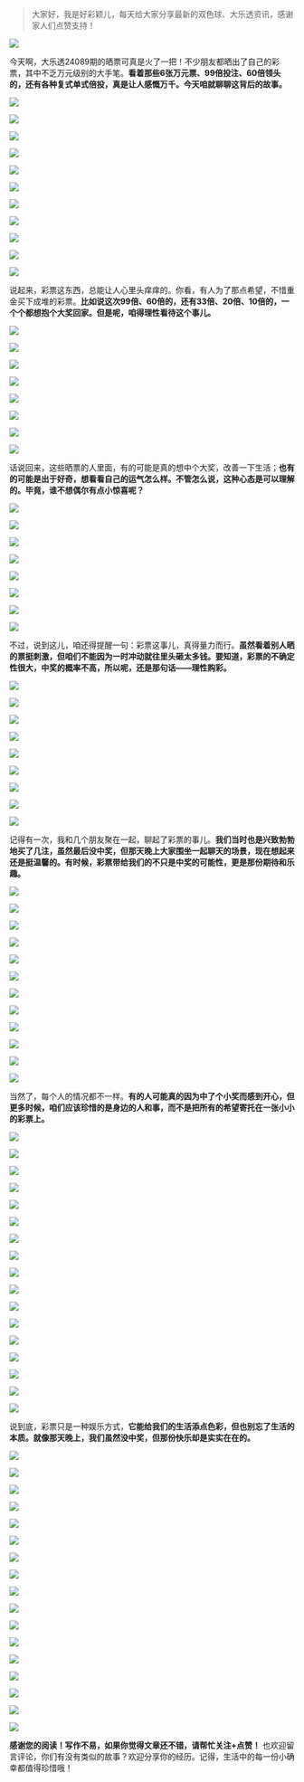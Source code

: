 > 大家好，我是好彩颖儿，每天给大家分享最新的双色球、大乐透资讯，感谢家人们点赞支持！

![](https://cdn.jsdelivr.net/gh/wangwenjie1314/PicCDN/2024-7-12/1720763627240-image.png)


今天啊，大乐透24089期的晒票可真是火了一把！不少朋友都晒出了自己的彩票，其中不乏万元级别的大手笔。**看着那些6张万元票、99倍投注、60倍领头的，还有各种复式单式倍投，真是让人感慨万千。今天咱就聊聊这背后的故事。**


![](https://cdn.jsdelivr.net/gh/wangwenjie1314/PicCDN/2024-8-3/1722677443651-image.png)

![](https://cdn.jsdelivr.net/gh/wangwenjie1314/PicCDN/2024-8-3/1722677455097-image.png)

![](https://cdn.jsdelivr.net/gh/wangwenjie1314/PicCDN/2024-8-3/1722677467379-image.png)

![](https://cdn.jsdelivr.net/gh/wangwenjie1314/PicCDN/2024-8-3/1722677507830-image.png)

![](https://cdn.jsdelivr.net/gh/wangwenjie1314/PicCDN/2024-8-3/1722677542287-image.png)

![](https://cdn.jsdelivr.net/gh/wangwenjie1314/PicCDN/2024-8-3/1722677534443-image.png)

![](https://cdn.jsdelivr.net/gh/wangwenjie1314/PicCDN/2024-8-3/1722677521596-image.png)

![](https://cdn.jsdelivr.net/gh/wangwenjie1314/PicCDN/2024-8-3/1722677551350-image.png)

![](https://cdn.jsdelivr.net/gh/wangwenjie1314/PicCDN/2024-8-3/1722677568470-image.png)

![](https://cdn.jsdelivr.net/gh/wangwenjie1314/PicCDN/2024-8-3/1722677580170-image.png)


![](https://cdn.jsdelivr.net/gh/wangwenjie1314/PicCDN/2024-8-3/1722677486687-image.png)

说起来，彩票这东西，总能让人心里头痒痒的。你看，有人为了那点希望，不惜重金买下成堆的彩票。**比如说这次99倍、60倍的，还有33倍、20倍、10倍的，一个个都想抱个大奖回家。但是呢，咱得理性看待这个事儿。**


![](https://cdn.jsdelivr.net/gh/wangwenjie1314/PicCDN/2024-8-3/1722677631821-image.png)

![](https://cdn.jsdelivr.net/gh/wangwenjie1314/PicCDN/2024-8-3/1722677624101-image.png)

![](https://cdn.jsdelivr.net/gh/wangwenjie1314/PicCDN/2024-8-3/1722677616926-image.png)

![](https://cdn.jsdelivr.net/gh/wangwenjie1314/PicCDN/2024-8-3/1722677609435-image.png)

![](https://cdn.jsdelivr.net/gh/wangwenjie1314/PicCDN/2024-8-3/1722677590528-image.png)

![](https://cdn.jsdelivr.net/gh/wangwenjie1314/PicCDN/2024-8-3/1722677648534-image.png)

![](https://cdn.jsdelivr.net/gh/wangwenjie1314/PicCDN/2024-8-3/1722677666488-image.png)

![](https://cdn.jsdelivr.net/gh/wangwenjie1314/PicCDN/2024-8-3/1722677674325-image.png)


话说回来，这些晒票的人里面，有的可能是真的想中个大奖，改善一下生活；**也有的可能是出于好奇，想看看自己的运气怎么样。不管怎么说，这种心态是可以理解的。毕竟，谁不想偶尔有点小惊喜呢？**


![](https://cdn.jsdelivr.net/gh/wangwenjie1314/PicCDN/2024-8-3/1722677696874-image.png)

![](https://cdn.jsdelivr.net/gh/wangwenjie1314/PicCDN/2024-8-3/1722677687864-image.png)


![](https://cdn.jsdelivr.net/gh/wangwenjie1314/PicCDN/2024-8-3/1722677715389-image.png)

![](https://cdn.jsdelivr.net/gh/wangwenjie1314/PicCDN/2024-8-3/1722677706126-image.png)

![](https://cdn.jsdelivr.net/gh/wangwenjie1314/PicCDN/2024-8-3/1722677730729-image.png)

![](https://cdn.jsdelivr.net/gh/wangwenjie1314/PicCDN/2024-8-3/1722677741698-image.png)


![](https://cdn.jsdelivr.net/gh/wangwenjie1314/PicCDN/2024-8-3/1722677763344-image.png)

![](https://cdn.jsdelivr.net/gh/wangwenjie1314/PicCDN/2024-8-3/1722677750465-image.png)

不过，说到这儿，咱还得提醒一句：彩票这事儿，真得量力而行。**虽然看着别人晒的票挺刺激，但咱们不能因为一时冲动就往里头砸太多钱。要知道，彩票的不确定性很大，中奖的概率不高，所以呢，还是那句话——理性购彩。**


![](https://cdn.jsdelivr.net/gh/wangwenjie1314/PicCDN/2024-8-3/1722677772365-image.png)

![](https://cdn.jsdelivr.net/gh/wangwenjie1314/PicCDN/2024-8-3/1722677782008-image.png)


![](https://cdn.jsdelivr.net/gh/wangwenjie1314/PicCDN/2024-8-3/1722677803560-image.png)

![](https://cdn.jsdelivr.net/gh/wangwenjie1314/PicCDN/2024-8-3/1722677795615-image.png)


![](https://cdn.jsdelivr.net/gh/wangwenjie1314/PicCDN/2024-8-3/1722677819260-image.png)

![](https://cdn.jsdelivr.net/gh/wangwenjie1314/PicCDN/2024-8-3/1722677811425-image.png)

![](https://cdn.jsdelivr.net/gh/wangwenjie1314/PicCDN/2024-8-3/1722677831957-image.png)

![](https://cdn.jsdelivr.net/gh/wangwenjie1314/PicCDN/2024-8-3/1722677842819-image.png)


![](https://cdn.jsdelivr.net/gh/wangwenjie1314/PicCDN/2024-8-3/1722677850805-image.png)

记得有一次，我和几个朋友聚在一起，聊起了彩票的事儿。**我们当时也是兴致勃勃地买了几注，虽然最后没中奖，但那天晚上大家围坐一起聊天的场景，现在想起来还是挺温馨的。有时候，彩票带给我们的不只是中奖的可能性，更是那份期待和乐趣。**


![](https://cdn.jsdelivr.net/gh/wangwenjie1314/PicCDN/2024-8-3/1722677858819-image.png)

![](https://cdn.jsdelivr.net/gh/wangwenjie1314/PicCDN/2024-8-3/1722677868825-image.png)


![](https://cdn.jsdelivr.net/gh/wangwenjie1314/PicCDN/2024-8-3/1722677889072-image.png)

![](https://cdn.jsdelivr.net/gh/wangwenjie1314/PicCDN/2024-8-3/1722677877601-image.png)


![](https://cdn.jsdelivr.net/gh/wangwenjie1314/PicCDN/2024-8-3/1722677897869-image.png)


![](https://cdn.jsdelivr.net/gh/wangwenjie1314/PicCDN/2024-8-3/1722677914795-image.png)

![](https://cdn.jsdelivr.net/gh/wangwenjie1314/PicCDN/2024-8-3/1722677906536-image.png)


![](https://cdn.jsdelivr.net/gh/wangwenjie1314/PicCDN/2024-8-3/1722677923927-image.png)


![](https://cdn.jsdelivr.net/gh/wangwenjie1314/PicCDN/2024-8-3/1722677934267-image.png)


![](https://cdn.jsdelivr.net/gh/wangwenjie1314/PicCDN/2024-8-3/1722677941256-image.png)


![](https://cdn.jsdelivr.net/gh/wangwenjie1314/PicCDN/2024-8-3/1722677957615-image.png)


![](https://cdn.jsdelivr.net/gh/wangwenjie1314/PicCDN/2024-8-3/1722677972135-image.png)


当然了，每个人的情况都不一样。**有的人可能真的因为中了个小奖而感到开心，但更多时候，咱们应该珍惜的是身边的人和事，而不是把所有的希望寄托在一张小小的彩票上。**


![](https://cdn.jsdelivr.net/gh/wangwenjie1314/PicCDN/2024-8-3/1722677981869-image.png)


![](https://cdn.jsdelivr.net/gh/wangwenjie1314/PicCDN/2024-8-3/1722678017540-image.png)

![](https://cdn.jsdelivr.net/gh/wangwenjie1314/PicCDN/2024-8-3/1722678011386-image.png)

![](https://cdn.jsdelivr.net/gh/wangwenjie1314/PicCDN/2024-8-3/1722678003568-image.png)

![](https://cdn.jsdelivr.net/gh/wangwenjie1314/PicCDN/2024-8-3/1722677998121-image.png)

![](https://cdn.jsdelivr.net/gh/wangwenjie1314/PicCDN/2024-8-3/1722677990118-image.png)


![](https://cdn.jsdelivr.net/gh/wangwenjie1314/PicCDN/2024-8-3/1722678034370-image.png)


![](https://cdn.jsdelivr.net/gh/wangwenjie1314/PicCDN/2024-8-3/1722678073769-image.png)

![](https://cdn.jsdelivr.net/gh/wangwenjie1314/PicCDN/2024-8-3/1722678059487-image.png)

![](https://cdn.jsdelivr.net/gh/wangwenjie1314/PicCDN/2024-8-3/1722678050934-image.png)

![](https://cdn.jsdelivr.net/gh/wangwenjie1314/PicCDN/2024-8-3/1722678043564-image.png)

![](https://cdn.jsdelivr.net/gh/wangwenjie1314/PicCDN/2024-8-3/1722678138808-image.png)


![](https://cdn.jsdelivr.net/gh/wangwenjie1314/PicCDN/2024-8-3/1722678128107-image.png)

![](https://cdn.jsdelivr.net/gh/wangwenjie1314/PicCDN/2024-8-3/1722678121008-image.png)

![](https://cdn.jsdelivr.net/gh/wangwenjie1314/PicCDN/2024-8-3/1722678100158-image.png)

![](https://cdn.jsdelivr.net/gh/wangwenjie1314/PicCDN/2024-8-3/1722678094434-image.png)

![](https://cdn.jsdelivr.net/gh/wangwenjie1314/PicCDN/2024-8-3/1722678086743-image.png)


说到底，彩票只是一种娱乐方式，**它能给我们的生活添点色彩，但也别忘了生活的本质。就像那天晚上，我们虽然没中奖，但那份快乐却是实实在在的。**



![](https://cdn.jsdelivr.net/gh/wangwenjie1314/PicCDN/2024-8-3/1722678178987-image.png)

![](https://cdn.jsdelivr.net/gh/wangwenjie1314/PicCDN/2024-8-3/1722678167827-image.png)

![](https://cdn.jsdelivr.net/gh/wangwenjie1314/PicCDN/2024-8-3/1722678160146-image.png)

![](https://cdn.jsdelivr.net/gh/wangwenjie1314/PicCDN/2024-8-3/1722678153850-image.png)


![](https://cdn.jsdelivr.net/gh/wangwenjie1314/PicCDN/2024-8-3/1722678197700-image.png)


![](https://cdn.jsdelivr.net/gh/wangwenjie1314/PicCDN/2024-8-3/1722678227830-image.png)


![](https://cdn.jsdelivr.net/gh/wangwenjie1314/PicCDN/2024-8-3/1722678269563-image.png)


![](https://cdn.jsdelivr.net/gh/wangwenjie1314/PicCDN/2024-8-3/1722678285592-image.png)

![](https://cdn.jsdelivr.net/gh/wangwenjie1314/PicCDN/2024-8-3/1722678322733-image.png)

![](https://cdn.jsdelivr.net/gh/wangwenjie1314/PicCDN/2024-8-3/1722678331092-image.png)


![](https://cdn.jsdelivr.net/gh/wangwenjie1314/PicCDN/2024-8-3/1722678418833-image.png)

![](https://cdn.jsdelivr.net/gh/wangwenjie1314/PicCDN/2024-8-3/1722678481870-image.png)


![](https://cdn.jsdelivr.net/gh/wangwenjie1314/PicCDN/2024-8-3/1722678340411-image.png)

![](https://cdn.jsdelivr.net/gh/wangwenjie1314/PicCDN/2024-8-3/1722678353923-image.png)


![](https://cdn.jsdelivr.net/gh/wangwenjie1314/PicCDN/2024-8-3/1722678395691-image.png)


![](https://cdn.jsdelivr.net/gh/wangwenjie1314/PicCDN/2024-8-3/1722678409902-image.png)

![](https://cdn.jsdelivr.net/gh/wangwenjie1314/PicCDN/2024-8-3/1722678428304-image.png)


**感谢您的阅读！写作不易，如果你觉得文章还不错，请帮忙关注+点赞！** 也欢迎留言评论，你们有没有类似的故事？欢迎分享你的经历。记得，生活中的每一份小确幸都值得珍惜哦！


